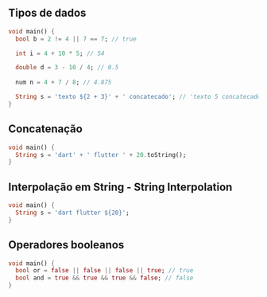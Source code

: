 ## Tipos de dados
```dart
void main() {
  bool b = 2 != 4 || 7 == 7; // true

  int i = 4 + 10 * 5; // 54

  double d = 3 - 10 / 4; // 0.5
  
  num n = 4 + 7 / 8; // 4.875

  String s = 'texto ${2 + 3}' + ' concatecado'; // 'texto 5 concatecado'
}
```

## Concatenação
```dart
void main() {
  String s = 'dart' + ' flutter ' + 20.toString();
}
```

## Interpolação em String - String Interpolation
```dart
void main() {
  String s = 'dart flutter ${20}';
}
```

## Operadores booleanos
```dart
void main() {
  bool or = false || false || false || true; // true
  bool and = true && true && true && false; // false
}
```

